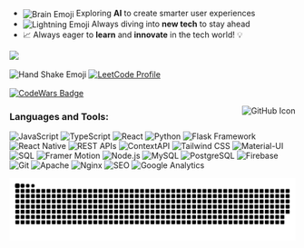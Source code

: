 <!-- ![saqlain](https://github.com/SaqlainMuhammadd/Saqlainmuhammadd/assets/129774784/23b06a8b-8691-45ad-9250-cd44f21a4366) -->

<!-- <h1 align="center">Hi 👋, I'm Meshack</h1>
<h3 align="center">A passionate Software Engineer 💻</h3>
<p align="left"> <img src="https://komarev.com/ghpvc/?username=spookeyy&label=Profile%20views&color=0e75b6&style=flat" alt="spookeyy" /> </p>
<p> 💻 Passionate about Flutter App Development 🚀
📚 Currently exploring Machine Learning, Artificial Intelligence and Data Science 🌐
🎨 Hobbies include Graphic Design 
and Video Editing 🎥 -->
<ul>
<li>
    <img src="https://raw.githubusercontent.com/Tarikul-Islam-Anik/Animated-Fluent-Emojis/master/Emojis/Hand%20gestures/Brain.png" alt="Brain Emoji" width="25px" align="center" /> Exploring <strong>AI</strong> to create smarter user experiences
  </li>
  <li>
    <img src="https://raw.githubusercontent.com/Tarikul-Islam-Anik/Animated-Fluent-Emojis/master/Emojis/Travel%20and%20places/High%20Voltage.png" alt="Lightning Emoji" width="25px" align="center" /> Always diving into <strong>new tech</strong> to stay ahead
  </li>
  <li>
📈 Always eager to <strong>learn</strong> and <strong>innovate</strong> in the tech world! 💡 </p>
  </li>
</ul>


<!-- - 🌱 I’m currently learning **AI & ML**

- 📫 How to reach me **pangasmeshack@gmail.com**
- 👨‍💻 All of my projects are available at **https://github.com/spookeyy**
- 📄 Know about my experiences **https://rb.gy/vd56yp** -->

<!-- <div> 
<a href="https://www.linkedin.com/in/meshack-kataboi-a6a03b240/" target="_blank"><img src="https://img.shields.io/badge/LinkedIn-0077B5?style=for-the-badge&logo=linkedin&logoColor=white" target="_blank"></a>
<a href="https://github.com/spookeyy" target="_blank"><img src="https://img.shields.io/badge/GitHub-100000?style=for-the-badge&logo=github&logoColor=white" target="_blank"></a>
<a href="https://instagram.com/saqlainmuhammadd" target="_blank"><img src="https://img.shields.io/badge/Instagram-E4405F?style=for-the-badge&logo=instagram&logoColor=white" target="_blank"></a>
-->
<a href = "mailto:pangasmeshack@gmail.com"><img src="https://img.shields.io/badge/-Gmail-%23333?style=for-the-badge&logo=gmail&logoColor=white" target="_blank"></a>
</div>
<!-- ![LinkedIn](https://img.shields.io/badge/LinkedIn-Join%20My%20Network-0077B5?style=flat&logo=linkedin&logoColor=white) (https://linkedin.com/in/celadaniel)  -->
<img src="https://raw.githubusercontent.com/Tarikul-Islam-Anik/Animated-Fluent-Emojis/master/Emojis/Hand%20gestures/Handshake.png" width="30px" alt="Hand Shake Emoji"/>

<!-- <h3 align="left">Connect with me:</h3>
<div align="center" style="display: inline-flex; flex-direction: row; justify-content: space-between; " >
<a href="https://linkedin.com/in/meshack-kataboi-a6a03b240" target="blank"><img align="center" src="https://raw.githubusercontent.com/teamedwardforever/Readme-Generator/71f25dd8b98329b168142a6b782a107b75eab178/svg/Social/linked-in-alt.svg" alt="meshackkataboi" height="30" width="40" /></a>
<a href="https://www.youtube.com/c/saqlainmuhammadd" target="blank"><img align="center" src="https://raw.githubusercontent.com/teamedwardforever/Readme-Generator/71f25dd8b98329b168142a6b782a107b75eab178/svg/Social/youtube.svg" alt="saqlainmuhammadd" height="30" width="40" /></a> -->

<a href="https://leetcode.com/spookeyy/" target="_blank">
  <img src="https://img.shields.io/badge/LeetCode-spookeyy-FFA116?style=for-the-badge&logo=LeetCode" alt="LeetCode Profile" style="width: 300px; height: auto;">
</a>
<!-- <a href="https://leetcode.com/spookeyy/" target="_blank">
  <img src="https://leetcard.jacoblin.cool/spookeyy?theme=dark&font=milonga&ext=heatmap" alt="LeetCode Stats" style="width: 495px; height: auto;">
</a> -->

<!-- <a href="https://leetcode.com/u/spookeyy/" target="blank"><img align="center" src="https://raw.githubusercontent.com/teamedwardforever/Readme-Generator/71f25dd8b98329b168142a6b782a107b75eab178/svg/Social/leet-code.svg" alt="spookeyy" height="30" width="40" /></a> -->

<!-- <a href="https://stackoverflow.com/users/saqlainmuhammadd" target="blank"><img align="center" src="https://raw.githubusercontent.com/teamedwardforever/Readme-Generator/71f25dd8b98329b168142a6b782a107b75eab178/svg/Social/stack-overflow.svg" alt="saqlainmuhammadd" height="30" width="40" /></a> -->
<!-- <a href="https://instagram.com/saqlainmuhammadd" target="blank"><img align="center" src="https://raw.githubusercontent.com/teamedwardforever/Readme-Generator/71f25dd8b98329b168142a6b782a107b75eab178/svg/Social/instagram.svg" alt="saqlainmuhammadd" height="30" width="40" /></a> -->
<a href="https://www.codewars.com/users/spookeyy" target="blank"><img align="center" src="https://www.codewars.com/users/spookeyy/badges/large" alt="CodeWars Badge" style="width: 300px; height: auto;"/></a>
</div> <a href="https://github.com/spookeyy" target="_blank">
  <img align="right" src="https://img.icons8.com/material-outlined/24/ffffff/github.png" alt="GitHub Icon">
</a>

<h3 align="left">Languages and Tools:</h3>
<p align="left">

  ![JavaScript](https://img.shields.io/badge/JavaScript-F7DF1E?style=flat&logo=javascript&logoColor=black)
  ![TypeScript](https://img.shields.io/badge/TypeScript-007ACC?style=flat&logo=typescript&logoColor=white)
  ![React](https://img.shields.io/badge/React-61DAFB?style=flat&logo=react&logoColor=black)
  ![Python](https://img.shields.io/badge/Python-3776AB?style=flat&logo=python&logoColor=white)
  ![Flask Framework](https://img.shields.io/badge/Flask%20Framework-%23FF69B4?style=flat&logo=flask&logoColor=white)
  ![React Native](https://img.shields.io/badge/React_Native-61DAFB?style=flat&logo=react&logoColor=black)
  ![REST APIs](https://img.shields.io/badge/REST_APIs-02569B?style=flat)
  ![ContextAPI](https://img.shields.io/badge/ContextAPI-61DAFB?style=flat&logo=react&logoColor=black)
  ![Tailwind CSS](https://img.shields.io/badge/TailwindCSS-06B6D4?style=flat&logo=tailwindcss&logoColor=white)
  ![Material-UI](https://img.shields.io/badge/Material--UI-0081CB?style=flat&logo=mui&logoColor=white)
  ![SQL](https://img.shields.io/badge/SQL-4479A1?style=flat&logo=mysql&logoColor=white)
  ![Framer Motion](https://img.shields.io/badge/Framer_Motion-0055FF?style=flat&logo=framer&logoColor=white)
  ![Node.js](https://img.shields.io/badge/Node.js-339933?style=flat&logo=nodedotjs&logoColor=white)
  ![MySQL](https://img.shields.io/badge/MySQL-4479A1?style=flat&logo=mysql&logoColor=white)
  ![PostgreSQL](https://img.shields.io/badge/PostgreSQL-4169E1?style=flat&logo=postgresql&logoColor=white)
  ![Firebase](https://img.shields.io/badge/Firebase-FFCA28?style=flat&logo=firebase&logoColor=black)
  ![Git](https://img.shields.io/badge/Git-F05032?style=flat&logo=git&logoColor=white)
  ![Apache](https://img.shields.io/badge/Apache-D22128?style=flat&logo=apache&logoColor=white)
  ![Nginx](https://img.shields.io/badge/Nginx-269539?style=flat&logo=nginx&logoColor=white)
  ![SEO](https://img.shields.io/badge/SEO-FFA500?style=flat&logo=google&logoColor=black)
  ![Google Analytics](https://img.shields.io/badge/Google_Analytics-E37400?style=flat&logo=google-analytics&logoColor=white)
  <!-- ![Next.js](https://img.shields.io/badge/Next.js-000000?style=flat&logo=nextdotjs&logoColor=white) -->
  <!-- ![Redux](https://img.shields.io/badge/Redux-764ABC?style=flat&logo=redux&logoColor=white) -->
  <!-- ![Vue.js](https://img.shields.io/badge/Vue.js-4FC08D?style=flat&logo=vuedotjs&logoColor=white) -->
  <!-- ![Nuxt.js](https://img.shields.io/badge/Nuxt.js-00C58E?style=flat&logo=nuxtdotjs&logoColor=white) -->
  <!-- ![Jest](https://img.shields.io/badge/Jest-C21325?style=flat&logo=jest&logoColor=white) -->
  <!-- ![GSAP](https://img.shields.io/badge/GSAP-black?style=flat&logo=greensock&logoColor=00FF88) -->
  <!-- ![SCSS](https://img.shields.io/badge/SCSS-CC6699?style=flat&logo=sass&logoColor=white) -->
  <!-- ![Three.js](https://img.shields.io/badge/Three.js-000000?style=flat&logo=threedotjs&logoColor=white) -->
  <!-- ![React Three Fiber](https://img.shields.io/badge/React_Three_Fiber-61DAFB?style=flat&logo=react&logoColor=black) -->
  <!-- ![Express.js](https://img.shields.io/badge/Express.js-000000?style=flat&logo=express&logoColor=white) -->
  <!-- ![CodeIgniter](https://img.shields.io/badge/CodeIgniter-EF4223?style=flat&logo=codeigniter&logoColor=white) -->
  <!-- ![Laravel](https://img.shields.io/badge/Laravel-FF2D20?style=flat&logo=laravel&logoColor=white) -->
  <!-- ![MongoDB](https://img.shields.io/badge/MongoDB-47A248?style=flat&logo=mongodb&logoColor=white) -->
  <!-- ![Redis](https://img.shields.io/badge/Redis-DC382D?style=flat&logo=redis&logoColor=white) -->
  <!-- ![Prisma ORM](https://img.shields.io/badge/Prisma-2D3748?style=flat&logo=prisma&logoColor=white) -->
  <!-- ![TypeORM](https://img.shields.io/badge/TypeORM-FF6F00?style=flat&logo=typeorm&logoColor=white) -->
  <!-- ![Docker](https://img.shields.io/badge/Docker-2496ED?style=flat&logo=docker&logoColor=white) -->
  <!-- ![NX](https://img.shields.io/badge/NX-143055?style=flat&logo=nx&logoColor=white) -->
  <!-- ![Lerna](https://img.shields.io/badge/Lerna-3E4E88?style=flat&logo=lerna&logoColor=white) -->
  <!-- ![Caddy](https://img.shields.io/badge/Caddy-000000?style=flat&logo=caddy&logoColor=white&labelColor=000000) -->
  <!-- ![WordPress](https://img.shields.io/badge/WordPress-21759B?style=flat&logo=wordpress&logoColor=white) -->
  <!-- ![Wix](https://img.shields.io/badge/Wix-000?style=flat&logo=wix&logoColor=white) -->
  <!-- ![PixiJS](https://img.shields.io/badge/PixiJS-FFDD00?style=flat&logo=pixiv&logoColor=black) -->
  <!-- ![Spine](https://img.shields.io/badge/Spine-FFB83D?style=flat&logo=spine&logoColor=black) -->
   <!-- ![PHP](https://img.shields.io/badge/PHP-777BB4?style=flat&logo=php&logoColor=white) -->
   <!-- ![GraphQL](https://img.shields.io/badge/GraphQL-E10098?style=flat&logo=graphql&logoColor=white) -->
  <!-- ![Apollo](https://img.shields.io/badge/Apollo-311C87?style=flat&logo=apollographql&logoColor=white) -->
  <!-- ![PWA](https://img.shields.io/badge/PWA-5A0FC8?style=flat&logo=pwa&logoColor=white) -->

<div align="center">
  <picture>
    <source media="(prefers-color-scheme: dark)" srcset="https://raw.githubusercontent.com/platane/platane/output/github-contribution-grid-snake-dark.svg">
    <source media="(prefers-color-scheme: light)" srcset="https://raw.githubusercontent.com/platane/platane/output/github-contribution-grid-snake.svg">
    <img alt="github contribution grid snake animation" src="https://raw.githubusercontent.com/platane/platane/output/github-contribution-grid-snake.svg">
  </picture>
</div>

<!-- 



<img src="https://raw.githubusercontent.com/teamedwardforever/Readme-Generator/71f25dd8b98329b168142a6b782a107b75eab178/svg/Skills/Languages/javascript-original.svg" alt="Javascript" width="40" height="40"/>
<img src="https://raw.githubusercontent.com/teamedwardforever/Readme-Generator/71f25dd8b98329b168142a6b782a107b75eab178/svg/Skills/Languages/python-original.svg" alt="Python" width="40" height="40"/>
<img src="https://cdn.jsdelivr.net/gh/devicons/devicon/icons/react/react-original.svg" alt="React" width="40" height="40"/>
<img src="https://cdn.jsdelivr.net/gh/devicons/devicon/icons/flask/flask-original.svg" alt="Flask"  width="40" height="40"/>
<img src="https://raw.githubusercontent.com/teamedwardforever/Readme-Generator/71f25dd8b98329b168142a6b782a107b75eab178/svg/Skills/Frontend/html5-original-wordmark.svg" alt="HTML" width="40" height="40"/>
<img src="https://raw.githubusercontent.com/teamedwardforever/Readme-Generator/71f25dd8b98329b168142a6b782a107b75eab178/svg/Skills/Frontend/css3-original-wordmark.svg" alt="Css" width="40" height="40"/>
<img src="https://raw.githubusercontent.com/teamedwardforever/Readme-Generator/71f25dd8b98329b168142a6b782a107b75eab178/svg/Skills/Frontend/tailwindcss-icon.svg" alt="Tailwindcss" width="40" height="40"/>
<img src="https://cdn.jsdelivr.net/gh/devicons/devicon/icons/bootstrap/bootstrap-original.svg" alt="Bootstrap" width="40" height="40"/>
<img src="https://raw.githubusercontent.com/teamedwardforever/Readme-Generator/71f25dd8b98329b168142a6b782a107b75eab178/svg/Skills/BackendService/firebase-icon.svg" alt="Firebase" width="40" height="40"/>
<img src="ht<!-- tps://raw.githubusercontent.com/teamedwardforever/Readme-Generator/71f25dd8b98329b168142a6b782a107b75eab178/svg/Skills/Mobile/flutterio-icon.svg" alt="Flutter" width="40" height="40"/>
<img src="https://raw.githubusercontent.com/teamedwardforever/Readme-Generator/71f25dd8b98329b168142a6b782a107b75eab178/svg/Skills/Mobile/android-original-wordmark.svg" alt="Android" width="40" height="40"/>
<img src="https://raw.githubusercontent.com/teamedwardforever/Readme-Generator/71f25dd8b98329b168142a6b782a107b75eab178/svg/Skills/Software/adobe_illustrator-icon%20(1).svg -->
